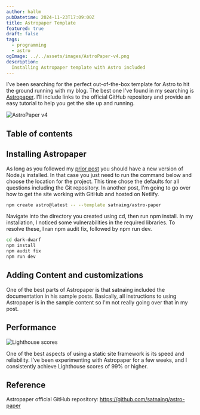 ```yaml
---
author: hallm
pubDatetime: 2024-11-23T17:09:00Z
title: Astropaper Template
featured: true
draft: false
tags:
  - programming
  - astro
ogImage: ../../assets/images/AstroPaper-v4.png
description:
  Installing Astropaper template with Astro included
---
```

I’ve been searching for the perfect out-of-the-box template for Astro to hit the ground running with my blog.  The best one I've found in my searching is [Astropaper](https://github.com/satnaing/astro-paper).  I’ll include links to the official GitHub repository and provide an easy tutorial to help you get the site up and running.

![AstroPaper v4](@assets/images/AstroPaper-v4.png)

## Table of contents

## Installing Astropaper

As long as you followed my [prior post](../astroinstallation/) you should have a new version of Node.js installed. In that case you just need to run the command below and choose the location for the project.   This time chose the defaults for all questions including the Git repository.  In another post, I'm going to go over how to get the site working with GitHub and hosted on Netlify.
```bash
npm create astro@latest -- --template satnaing/astro-paper
```
Navigate into the directory you created using cd, then run npm install. In my installation, I noticed some vulnerabilities in the required libraries. To resolve these, I ran npm audit fix, followed by npm run dev.
```bash
cd dark-dwarf
npm install
npm audit fix
npm run dev
```
## Adding Content and customizations

One of the best parts of Astropaper is that satnaing included the documentation in his sample posts.  Basically, all instructions to using Astropaper is in the sample content so I'm not really going over that in my post.

## Performance

![Lighthouse scores](@assets/images/astropaper-performance.png)

One of the best aspects of using a static site framework is its speed and reliability. I’ve been experimenting with Astropaper for a few weeks, and I consistently achieve Lighthouse scores of 99% or higher.

## Reference

Astropaper official GitHub repository:  https://github.com/satnaing/astro-paper
